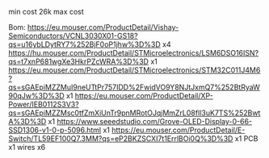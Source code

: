 min cost 26k
max cost 


Bom: 
https://eu.mouser.com/ProductDetail/Vishay-Semiconductors/VCNL3030X01-GS18?qs=u16ybLDytRY7%252BjF0oP1jhw%3D%3D x4
https://hu.mouser.com/ProductDetail/STMicroelectronics/LSM6DSO16ISN?qs=t7xnP681wgXe3HkrPZcWRA%3D%3D x1
https://eu.mouser.com/ProductDetail/STMicroelectronics/STM32C011J4M6?qs=sGAEpiMZZMuI9neUTtPr757IDD%2FwidVO9Y8NJtJxmQ7%252BtRyaW90qJw%3D%3D x1
https://eu.mouser.com/ProductDetail/XP-Power/IEB0112S3V3?qs=sGAEpiMZZMsc0tfZmXiUnTr9pnMRotOJqjMmZrL08fIl3uK7TS%252BwtA%3D%3D x1
https://www.seeedstudio.com/Grove-OLED-Display-0-66-SSD1306-v1-0-p-5096.html x1
https://eu.mouser.com/ProductDetail/E-Switch/TL59EF100Q7.3MM?qs=eP2BKZSCXI7t1ErrlBOi0Q%3D%3D x1
PCB x1
wires x6

